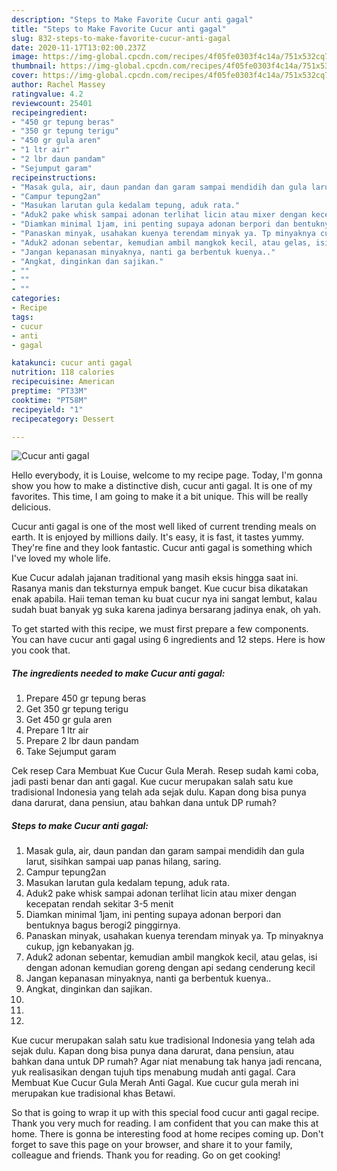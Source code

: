 ```yaml
---
description: "Steps to Make Favorite Cucur anti gagal"
title: "Steps to Make Favorite Cucur anti gagal"
slug: 832-steps-to-make-favorite-cucur-anti-gagal
date: 2020-11-17T13:02:00.237Z
image: https://img-global.cpcdn.com/recipes/4f05fe0303f4c14a/751x532cq70/cucur-anti-gagal-foto-resep-utama.jpg
thumbnail: https://img-global.cpcdn.com/recipes/4f05fe0303f4c14a/751x532cq70/cucur-anti-gagal-foto-resep-utama.jpg
cover: https://img-global.cpcdn.com/recipes/4f05fe0303f4c14a/751x532cq70/cucur-anti-gagal-foto-resep-utama.jpg
author: Rachel Massey
ratingvalue: 4.2
reviewcount: 25401
recipeingredient:
- "450 gr tepung beras"
- "350 gr tepung terigu"
- "450 gr gula aren"
- "1 ltr air"
- "2 lbr daun pandam"
- "Sejumput garam"
recipeinstructions:
- "Masak gula, air, daun pandan dan garam sampai mendidih dan gula larut, sisihkan sampai uap panas hilang, saring."
- "Campur tepung2an"
- "Masukan larutan gula kedalam tepung, aduk rata."
- "Aduk2 pake whisk sampai adonan terlihat licin atau mixer dengan kecepatan rendah sekitar 3-5 menit"
- "Diamkan minimal 1jam, ini penting supaya adonan berpori dan bentuknya bagus berogi2 pinggirnya."
- "Panaskan minyak, usahakan kuenya terendam minyak ya. Tp minyaknya cukup, jgn kebanyakan jg."
- "Aduk2 adonan sebentar, kemudian ambil mangkok kecil, atau gelas, isi dengan adonan kemudian goreng dengan api sedang cenderung kecil"
- "Jangan kepanasan minyaknya, nanti ga berbentuk kuenya.."
- "Angkat, dinginkan dan sajikan."
- ""
- ""
- ""
categories:
- Recipe
tags:
- cucur
- anti
- gagal

katakunci: cucur anti gagal 
nutrition: 118 calories
recipecuisine: American
preptime: "PT33M"
cooktime: "PT58M"
recipeyield: "1"
recipecategory: Dessert

---
```



![Cucur anti gagal](https://img-global.cpcdn.com/recipes/4f05fe0303f4c14a/751x532cq70/cucur-anti-gagal-foto-resep-utama.jpg)

Hello everybody, it is Louise, welcome to my recipe page. Today, I'm gonna show you how to make a distinctive dish, cucur anti gagal. It is one of my favorites. This time, I am going to make it a bit unique. This will be really delicious.

Cucur anti gagal is one of the most well liked of current trending meals on earth. It is enjoyed by millions daily. It's easy, it is fast, it tastes yummy. They're fine and they look fantastic. Cucur anti gagal is something which I've loved my whole life.

Kue Cucur adalah jajanan traditional yang masih eksis hingga saat ini. Rasanya manis dan teksturnya empuk banget. Kue cucur bisa dikatakan enak apabila. Haii teman teman ku buat cucur nya ini sangat lembut, kalau sudah buat banyak yg suka karena jadinya bersarang jadinya enak, oh yah.


To get started with this recipe, we must first prepare a few components. You can have cucur anti gagal using 6 ingredients and 12 steps. Here is how you cook that.

<!--inarticleads1-->

##### The ingredients needed to make Cucur anti gagal:

1. Prepare 450 gr tepung beras
1. Get 350 gr tepung terigu
1. Get 450 gr gula aren
1. Prepare 1 ltr air
1. Prepare 2 lbr daun pandam
1. Take Sejumput garam


Cek resep Cara Membuat Kue Cucur Gula Merah. Resep sudah kami coba, jadi pasti benar dan anti gagal. Kue cucur merupakan salah satu kue tradisional Indonesia yang telah ada sejak dulu. Kapan dong bisa punya dana darurat, dana pensiun, atau bahkan dana untuk DP rumah? 

<!--inarticleads2-->

##### Steps to make Cucur anti gagal:

1. Masak gula, air, daun pandan dan garam sampai mendidih dan gula larut, sisihkan sampai uap panas hilang, saring.
1. Campur tepung2an
1. Masukan larutan gula kedalam tepung, aduk rata.
1. Aduk2 pake whisk sampai adonan terlihat licin atau mixer dengan kecepatan rendah sekitar 3-5 menit
1. Diamkan minimal 1jam, ini penting supaya adonan berpori dan bentuknya bagus berogi2 pinggirnya.
1. Panaskan minyak, usahakan kuenya terendam minyak ya. Tp minyaknya cukup, jgn kebanyakan jg.
1. Aduk2 adonan sebentar, kemudian ambil mangkok kecil, atau gelas, isi dengan adonan kemudian goreng dengan api sedang cenderung kecil
1. Jangan kepanasan minyaknya, nanti ga berbentuk kuenya..
1. Angkat, dinginkan dan sajikan.
1. 
1. 
1. 


Kue cucur merupakan salah satu kue tradisional Indonesia yang telah ada sejak dulu. Kapan dong bisa punya dana darurat, dana pensiun, atau bahkan dana untuk DP rumah? Agar niat menabung tak hanya jadi rencana, yuk realisasikan dengan tujuh tips menabung mudah anti gagal. Cara Membuat Kue Cucur Gula Merah Anti Gagal. Kue cucur gula merah ini merupakan kue tradisional khas Betawi. 

So that is going to wrap it up with this special food cucur anti gagal recipe. Thank you very much for reading. I am confident that you can make this at home. There is gonna be interesting food at home recipes coming up. Don't forget to save this page on your browser, and share it to your family, colleague and friends. Thank you for reading. Go on get cooking!
